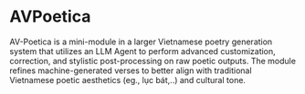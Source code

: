 # AVPoetica
AV-Poetica is a mini-module in a larger Vietnamese poetry generation system that utilizes an LLM Agent to perform advanced customization, correction, and stylistic post-processing on raw poetic outputs. The module refines machine-generated verses to better align with traditional Vietnamese poetic aesthetics (eg., lục bát,..) and cultural tone.
